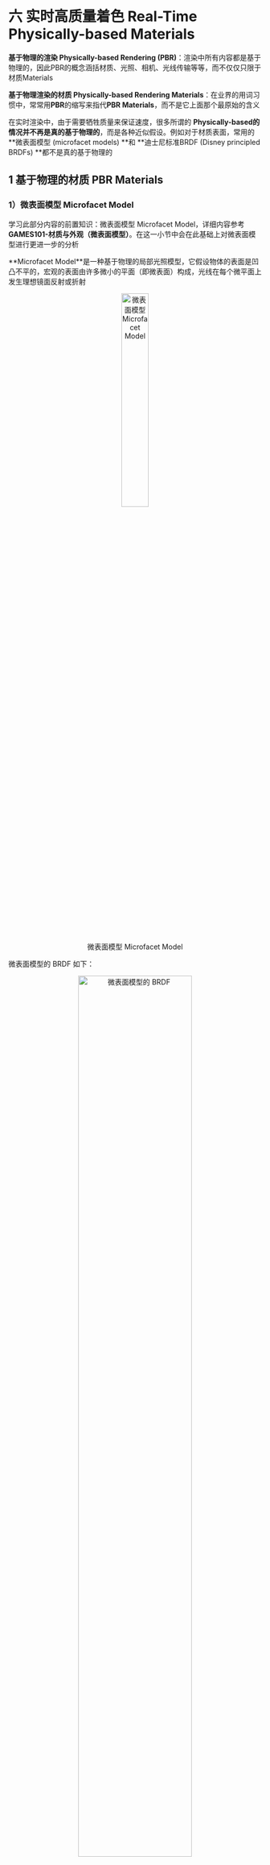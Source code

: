 # 六 实时高质量着色 Real-Time Physically-based Materials

**基于物理的渲染 Physically-based Rendering (PBR)**：渲染中所有内容都是基于物理的，因此PBR的概念涵括材质、光照、相机、光线传输等等，而不仅仅只限于材质Materials

**基于物理渲染的材质 Physically-based Rendering Materials**：在业界的用词习惯中，常常用**PBR**的缩写来指代**PBR Materials**，而不是它上面那个最原始的含义

在实时渲染中，由于需要牺牲质量来保证速度，很多所谓的 **Physically-based ​**的情况并**不再是真的基于物理的**，而是各种近似假设。例如对于材质表面，常用的 **微表面模型 (microfacet models) ​**和 **迪士尼标准BRDF (Disney principled BRDFs) ​**都不是真的基于物理的


## 1 基于物理的材质 PBR Materials

### 1）微表面模型 Microfacet Model

学习此部分内容的前置知识：微表面模型 Microfacet Model，详细内容参考 **GAMES101-材质与外观（微表面模型）**。在这一小节中会在此基础上对微表面模型进行更进一步的分析

**Microfacet Model ​**是一种基于物理的局部光照模型，它假设物体的表面是凹凸不平的，宏观的表面由许多微小的平面（即微表面）构成，光线在每个微平面上发生理想镜面反射或折射

<div align=center>
<img src="../assets/image-20230714104310-8ahflbd.png" width = "33%" alt="微表面模型 Microfacet Model" />
<figcaption>微表面模型 Microfacet Model</figcaption>
</div>

微表面模型的 BRDF 如下：

<div align=center>
<img src="../assets/image-20230707103730-r0zqsse.png" width = "67%" alt="微表面模型的 BRDF" />
<figcaption>微表面模型的 BRDF</figcaption>
</div>

菲涅尔项描述的是在不同的观察角度下表面反射的光线比率，几何函数描述微平面自我遮挡的属性，而法线分布函数估算在给定粗糙程度下的微平面朝向与半角向量一致的数量

#### （1）菲涅尔项 Fresnel Term

**Fresnel term ​**描述了景物表面反射光线的比例依赖于光线的入射角和偏振这一现象

微表面模型的 BRDF 的 菲涅尔项$F$ 如下：

<div align=center>
<img src="../assets/image-20230714113606-ruu9po2.png" width = "67%" alt="菲涅尔项F" />
<figcaption>菲涅尔项F</figcaption>
</div>

从 菲涅尔项$F$ 可以看出，当入射光线和法线基本垂直时，上述的 $cos\theta_t$ 的值接近于0，光线就越接近于全反射。也即视角越接近于“**掠视角 grazing angle**”时，光线越接近于全反射：

<div align=center>
<img src="../assets/image-20230714105300-q1ke8px.png" width = "50%" alt="不同观察角度下的桌面反射程度" />
<figcaption>不同观察角度下的桌面反射程度</figcaption>
</div>

不过由于介质不同，根据上式推导，反射能量随入射光线和法线之间的角度的变化趋势也是不同的。对于**绝缘体 Dielectric ​**来说是一个**指数增长**的趋势，而**导体 Conductor ​**则会因为偏振的原因（布鲁斯特角）趋势有所不同：

<div align=center>
<img src="../assets/image-20230723212021-m7m0878.png" width = "67%" alt="绝缘体（左）、导体（右）反射率随与法线夹角增大的变化曲线" />
<figcaption>绝缘体（左）、导体（右）反射率随与法线夹角增大的变化曲线</figcaption>
</div>

不过，由于上述菲涅尔项F十分“正确”，导致其计算过程特别复杂，往往会使用 **Schlick's Approximation（石里克近似）**来近似计算菲涅尔项：

$$
\mathbf{F}(\omega_i,h)=\mathbf{R}_0+(1-\mathbf{R}_0)(1-(\omega_i\cdot h))^5
$$

其中，$R_0=(\frac{\eta_1-\eta_2}{\eta_1+\eta_2})^2$，其相当于光线垂直入射表面时的反射系数。石里克近似本质上就是对基础反射率做一个非线性插值

需要注意的是，由于上述提到的导体 Conductor 的菲涅尔项的趋势和常用的绝缘体 Dielectric 的菲涅尔项趋势很不一样，使用石里克近似就会出现很大的偏差。Lazániy 和 Szirmay-Kalos 的文章 [Fresnel term approximations for metals](https://otik.zcu.cz/bitstream/11025/11214/1/Lazanyi.pdf "Fresnel term approximations for metals") 以及 Hoffman 的文章 [Fresnel Equations Considered Harmful](https://diglib.eg.org/bitstream/handle/10.2312/mam20191305/007-011.pdf "Fresnel Equations Considered Harmful") 讨论了这个问题的解决方案


#### （2）法线分布函数 Normal Distribution Function

**Normal Distribution Function** 决定了有多大比例的微表面法线朝向半程向量$h$，它是定义在半球面上的三维随机变量服从分布的概率密度函数

分布的方差越小、越集中，则描述的材质越接近于 **Glossy ​**的材质；分布的方差越大、越分散，则描述的材质越接近于 **Diffuse** 材质：

<div align=center>
<img src="../assets/image-20230714141510-9msj2z6.png" width = "33%" alt="Glossy 和 Diffuse 材质的表面法线分布情况" />
<figcaption>Glossy 和 Diffuse 材质的表面法线分布情况</figcaption>
</div>

目前常用的用于描述法线分布函数的模型有 Beckmann 法线分布函数，GGX 法线分布函数等

##### a）Beckmann Model

Beckmann 法线分布函数由定义在**坡度空间 (slope space) ​**上的正态分布导出，因此十分类似于高斯函数：

$$
D(h)=\frac{e^{-\frac{tan^2\theta_h}{\alpha^2}}}{\pi\alpha^2cos^4\theta_h}
$$

其中，$\alpha$ 是表面的粗糙程度（其值越大则越粗糙，对应着高斯函数中的方差越大），$\theta_h$ 是微表面法线和宏观表面法线之间的夹角

注：将正态分布定义在坡度空间上，可以保证计算时的 $\theta_h$ 一定在90°范围内，而不会出现面朝下的微表面。具体内容在此不进行详细阐述

<div align=center>
<img src="../assets/image-20230714144106-iwscbps.png" width = "25%" alt="坡度空间" />
<figcaption>坡度空间</figcaption>
</div>

##### b）GGX Model

GGX 法线分布函数又称 Trowbridge-Reitz 法线分布函数：

$$
D_{GGX}(h)=\frac{\alpha^2}{\pi cos^4\theta_h(\alpha^2+tan^2\theta_h)^2}
$$

GGX 相对于 Beckmann 的一个关键特征是：**长尾 (long tail)**，即当随机变量的取值偏离其数学期望时，相应的概率下降得更慢一些：

<div align=center>
<img src="../assets/image-20230714144803-hgfenom.png" width = "33%" alt="Beckmann 分布和 GGX 分布曲线图" />
<figcaption>Beckmann 分布和 GGX 分布曲线图</figcaption>
</div>

这种“长尾”可以带来十分优秀的性质：1）对于高光和高光的衔接处，法线的变化幅度较缓，从而形成一圈“光晕”；2）并且对于非高光处，能量衰减也放缓，从而被照亮的区域会更大：

<div align=center>
<img src="../assets/image-20230714145417-yc92ouu.png" width = "33%" alt="Beckmann 分布和 GGX 分布的光照结果比较" />
<figcaption>Beckmann 分布和 GGX 分布的光照结果比较</figcaption>
</div>

##### c）GTR Model

WDAS 的 Brent Burley 对 GGX 模型进行了拓展，得到了一个更为“长尾”的模型 GTR (Generalized-Trowbridge-Reitz)：

$$
D_{GTR}(h)=\frac{c}{(\alpha^2cos^2\theta_h+sin^2\theta_h)^{\gamma}}
$$

其中，$c$ 是数据归一化常数；当 $\gamma=2$ 时，$c=\frac{\alpha^2}{\pi}$，此时 GTR 退化为 GGX

而当 $\gamma$ 的取值比2更大时，GTR 就越接近 Beckmann Model：

<div align=center>
<img src="../assets/image-20230714150233-r5xxqby.png" width = "33%" alt="GTR 分布" />
<figcaption>GTR 分布</figcaption>
</div>


#### （3）阴影遮蔽项**​ ​**Shadowing-Masking Term

**Shadowing-Masking Term ​**又称 Geometry Term（几何项），是光能由于微表面之间相互遮挡而衰减的系数。从光源出发到达着色点的路径被微表面遮挡被称为 Shadowing，从摄像机出发到达着色点的路径被微表面遮挡被称为 Masking

<div align=center>
<img src="../assets/image-20230714151131-hsqlvty.png" width = "33%" alt="Shadowing 现象（左）和Masking 现象（右）" />
<figcaption>Shadowing 现象（左）和Masking 现象（右）</figcaption>
</div>

当光线入射方向或观察方向几乎**垂直**于物体表面时，微表面之间差不多没有相互遮挡，阴影遮蔽项接近于1；

当光线入射方向或观察方向几乎**平行**于物体表面，即接近于掠射 (grazing angle) 时，微表面之间相互遮挡的程度很大，阴影遮蔽项接近于0

阴影遮蔽项$G$ 的作用在于：由于实际情况下会存在的微表面遮挡，光线入射方向或观察方向与物体表面不垂直时需要进行一个 darken 的操作，避免因为缺少这一项而呈现不真实的“过亮”的现象。例如下图（已经考虑了 阴影遮蔽项$G$）如果不考虑 阴影遮蔽项$G$，那么下面 法线$n$ 与 入射方向$i$ 或者 出射方向$o$ 的点乘中必有一项接近于0，导致整个 BRDF 的值极大，从表现上来看就是球的边缘（处于掠视的位置）将会出现过亮的全白曝光：

<div align=center>
<img src="../assets/image-20230714152115-mfdsnvr.png" width = "50%" alt="缺少 阴影遮蔽项G 会导致 边缘过亮" />
<figcaption>缺少 阴影遮蔽项G 会导致 边缘过亮</figcaption>
</div>

对于 阴影遮蔽项$G$ 的一个常用模型是 Smith shadowing-masking term，它将 Shadowing 和 Masking 进行了拆分考虑：

<div align=center>
<img src="../assets/image-20230714152811-n05lcy8.png" width = "33%" alt="Smith shadowing-masking term" />
<figcaption>Smith shadowing-masking term</figcaption>
</div>


#### （4）Kulla-Conty Approximation

即使综合考虑了 菲涅尔项$F$、法线分布函数$D$ 和 阴影遮蔽项$G$，上述微表面模型仍然无法精准描述实际情况下的微表面，而是会产生能量损失的问题，表面越粗糙则能量损失越多（下图为白炉测试，检测出了能量损失的情况）：

<div align=center>
<img src="../assets/image-20230714153348-y00oorv.png" width = "50%" alt="微表面模型的能量损失问题" />
<figcaption>微表面模型的能量损失问题</figcaption>
</div>

造成整个问题的原因在于：虽然 阴影遮蔽项$G$ 考虑了光线被微表面遮蔽造成的能量损失，但是没有考虑完全，忽略了**光线在微表面之间经多次散射后又射出**的情况

而 **Kulla-Conty Approximation** 就是通过一种经验式的补全来将这部分损失的能量加回去，具体文章参考 [ Revisiting Physically Based Shading at Imageworks](https://fpsunflower.github.io/ckulla/data/s2017_pbs_imageworks_slides_v2.pdf " Revisiting Physically Based Shading at Imageworks")


##### a）Kulla-Conty Approximation 的具体推导过程

对于原始的渲染方程：

$$
L_o(p,\omega_o)=\int_{\Omega^+}L_i(p,\omega_i)f_r(p,\omega_i,\omega_o)cos\theta_i V(\omega_i) \mathrm{d}\omega_i
$$

第一步：此处需要考虑的是 BRDF 的积分，其他部分不在考虑范围内，即只需要考虑 $\int_{\Omega+}f_{micro}(p,\omega_i,\omega_o)cos\theta_i\mathrm{d}\omega_i$ 的部分，其中 $f_{micro}$ 就是微表面模型的 BRDF项。在不考虑 菲涅尔项$F$ 时（也即假设光线一定是全反射而不会发生折射，此时 $F=1$）可以将该部分称为在 $\omega_o$ 方向 上的反照率 (albedo)，简写为 $E$。此处，将 方向$\omega$ 拆分为其用 $\phi$ 和 $\theta$ 两个角的表示来对上式进行展开，然后根据 $\mathrm{d}\omega=sin\theta\mathrm{d}\theta\mathrm{d}\phi$ 以及进行换元操作可以得到如下对于 $E$ 的计算公式：

$$
E(\mu_o)=\int_0^{2\pi} \int_0^1 f(\mu_o,\mu_i,\phi)\mu_i \mathrm{d}\mu_i\mathrm{d}\phi
$$

其中，$\mu=sin\theta$

因此在 方向$\omega_o$ 也就是 方向$\mu_o$ 上，反照率为 $E(\mu_o)$，表明了在该方向上损失的能量比例是 $1-E(\mu_o)$

第二步：将所有方向上的反照率平均起来，得到 平均反照率$E_{avg}$ （假设 菲涅尔项$F$ 为1时该表面有多少比例的能量最终会被反射出来）如下：

$$
E_{avg}=\frac{\int_0^1E(\mu)\mu \mathrm{d}\mu}{\int_0^1\mu \mathrm{d}\mu}=2 \int_0^1E(\mu)\mu\mathrm{d}\mu
$$

因此总的平均能量损失比例就是 $1-E_{avg}$，对于**真实的物理情况**，这其中只包括被物体真正吸收而损失的能量比例，即 $1-E_{avg}=被物体真正吸收的能量比例$，但是**使用微表面模型计算**时没有考虑到光线在微表面之间经多次散射后又射出的情况，这就导致了计算 平均反照率$E_{avg}$ 时这部分能量比例丢失了，使得 $1-E_{avg}$ 多了一项，即 $1-E_{avg}=被物体真正吸收的能量比例+应该经多次散射后又出射的能量比例$

第三步：单独计算 菲涅尔项$F$ 的平均值 $F_{avg}$：

$$
F_{avg}=\frac{\int_0^1F(\mu)\mu \mathrm{d}\mu}{\int_0^1\mu \mathrm{d}\mu}=2 \int_0^1F(\mu)\mu\mathrm{d}\mu
$$

考虑到这样一个基本事实：在微表面成功反射（而不是被折射吸收）但是被微表面遮挡的光线，就会进行下一次的反射，并最终彻底反射出微表面或者被吸收。因此，可以利用 菲涅尔项$F$ 来迭代计算每一次反射出来的能量比例（注意区分：菲涅尔项$F$ 表示的是**有多少比例的能量会发生反射**，而 平均反照率$E_{avg}$ 表示的是**发生反射的能量有多少比例能最终反射出表面**）

于是，当光线入射到表面时：

* 只考虑初次反射，能被直接看到的能量比例：$F_{avg}E_{avg}$；该值表示入射的所有能量乘上一个 菲涅尔项$F$ 得到发生反射的能量的比例，再考虑其中能够反射出当前表面的比例，即再乘上一个平均反照率 $E_{avg}$
* 考虑在微表面之间散射1次后，这一次散射能看到的能量比例：$F_{avg}(1-E_{avg})·F_{avg}E_{avg}$；其中 $F_{avg}(1-E_{avg})$ 表示前一次反射中发生反射的能量的比例 $F_{avg}$ 中有多少暂时没有反射出表面 $1-E_{avg}$，也即本次散射的所有入射能量；然后本次散射的所有入射能量 $F_{avg}(1-E_{avg})$ 首先乘上一个 菲涅尔项$F$ 得到其中发生反射的能量的比例，再考虑其中能够反射出当前表面的比例 $E_{avg}$，最终得到 $F_{avg}(1-E_{avg})·F_{avg}E_{avg}$
* 考虑在微表面之间散射2次后，这一次散射能看到的能量比例 $F_{avg}(1-E_{avg})·F_{avg}(1-E_{avg})·F_{avg}E_{avg}$；
* ……
* 在微表面之间散射n次后，第n次散射能看到的能量比例 $F_{avg}^k(1-E_{avg})^k·F_{avg}E_{avg}$
* 所以，那些**经多次散射后应该射出的能量**占**总损失的能量**的比例 $f_{add}$ 为：

  $$
  f_{add}=\frac{\sum_{i=1}^\infty F_{avg}^k(1-E_{avg})^k·F_{avg}E_{avg}}{1-E_{avg}}=\frac{F_{avg}^2E_{avg}}{1-F_{avg}(1-E_{avg})}
  $$

最后，便可以得到补偿多次散射能量 $f_{add}$ 后的 BRDF：$f_r= f_{micro}+f_{add}·f_{ms}$

其中，$f_{micro}$ 是原本的微表面模型定义的 BRDF，$f_{ms}$ 是需要补偿的能量的补偿系数。对于 $f_{ms}$ 的值应该如何计算，Kulla 和 Conty 提出了如下计算公式：

$$
f_{ms}(\mu_o,\mu_i)=\frac{[1-E(\mu_o)][1-E(\mu_i)]}{\pi(1-E_{avg})}
$$

这个公式可以被如下证明过程证明其正确性：

<div align=center>
<img src="../assets/image-20230717104734-ckg2l12.png" width = "33%" alt="补偿系数的证明过程" />
<figcaption>补偿系数的证明过程</figcaption>
</div>

因此，对于补偿多次散射能量 $f_{add}$ 后的 BRDF：$f_r= f_{micro}+f_{add}·f_{ms}$，其中的 平均反照率$E_{avg}$、补偿系数$f_{ms}$ 和 菲涅尔项均值$F_{avg}$ 都可以在开始绘制前预计算，在解渲染方程时直接调用相应的数值

（注：某个视角方向的反照率 $E(\mu_o)$ 可以提前对 观测方向$\mu_o$ 和 粗糙度roughness 进行二维预打表计算，而 平均反照率$E_{avg}$ 的预计算就只需要对 粗糙度roughness 进行一维预打表）

使用 Kulla-Conty Approximation 最终的实现效果如下，很好地解决了能量损失的问题：

<div align=center>
<img src="../assets/image-20230717110442-kr1qykj.png" width = "50%" alt="Kulla-Conty Approximation 解决能量损失问题" />
<figcaption>Kulla-Conty Approximation 解决能量损失问题</figcaption>
</div>


##### b）除 Kulla-Conty Approximation 以外的能量补偿方式

首先需要明确的一点是：Kulla-Conty Approximation 方式仍然是一种 Hack，它并不是真正去模拟微表面中的光线散射情况，而只是通过数学推导，利用能量补偿系数来将 BRDF项 计算时缺失的能量补回去。但是其是基于基本的物理事实进行推导的，保持了能量守恒

而工业界常用的一种所谓“能量补偿”的方式是直接在**微表面模型的 BRDF ​**后面加上一个 **Diffuse 的 BRDF**，虽然也可以实现效果，但是这是一种纯粹的暴力近似，能量不守恒，在物理上并不成立：

$$
f_r= f_{micro}+f_{diffuse}
$$

比如它就会导致在一些不应该发光的位置由于加上了 Diffuse 的 BRDF 而不正常发光


### 2）迪士尼标准 BRDF 模型 Disney principled BRDFs

#### （1）微表面模型 Microfacet Model 的缺陷

引入迪士尼标准BRDF模型 Disney principled BRDFs 的主要原因在于微表面模型 Microfacet Model 存在一些缺陷：

1. 微表面模型对于真实情况下的一些材质难以表现。例如刷了一层清漆的木板表面（多层材质），它既要有清漆的高光反射又有被清漆覆盖的木板的漫反射，这个用微表面模型很难实现
2. 微表面模型不方便直观使用，对艺术家不友好（没有可视化的调参选项）

因此 Disney principled BRDFs 从基本设计上就要求是一个**艺术家友好的**，但是并**不需要在物理上是正确的**，它只是对物理现象的近似拟合。需要注意的是，虽然 Disney principled BRDFs 本质上已经不是“基于物理的”了，但是由于其实现效果仍然看起来很“基于物理的”，所以在实时渲染中还是将其认为是 PBR Materials


#### （2）Disney principled BRDFs 的一些重要设计原则

1. 使用一些直观的而非物理的变量作为参数
2. 使用的参数数量尽可能少（参数空间越大，越会造成冗余，即某些参数组合的效果可以用其它参数组合也表现出来）
3. 参数的合理范围应该是从0到1
4. 在必要时，即使参数的取值超出了 [0,1] 范围，也能得到有意义的结果
5. 所有的参数组合应该尽可能的稳健和合理

<div align=center>
<img src="../assets/image-20230717150127-n14tm8k.png" width = "67%" alt="Disney principled BRDFs" />
<figcaption>Disney principled BRDFs</figcaption>
</div>

注：上述的“表面软光泽”由于找不到准确的翻译，我自行翻译的，可能有误

具体的 Disney principled BRDFs 的实现和计算公式可以参考这篇博客：[高质量实时渲染：基于物理的BRDF材质 | YangWC&apos;s Blog](https://yangwc.com/2021/06/29/PBRM/)


#### （3）Disney principled BRDFs 的优缺点

Disney principled BRDFs 的优势：

1. 十分易于理解和控制
2. 用一个模型就可以描述很多类型的材质

Disney principled BRDFs 的缺陷：

1. 源代码实现十分的复杂（不过是开源的）
2. 并不是真的“基于物理的”，但是是物理拟合的，所以在实时渲染的实际应用中问题不大
3. 参数空间特别大（不过也正是因此其表现能力很强）


## 2 着色技术

### 1）在多边形光源的照明下着色微表面模型：Linearly Transformed Cosines 算法

在真实世界中，面光源是更为常见的光源类型。对于图形渲染来说，实现面光源的着色光照能够极大地增强渲染真实感。根据多边形光源着色物体表面，需要在多边形覆盖的区域中对定义在球面上的 BRDF 计算定积分，但是直接计算定积分相当困难

**Linearly Transformed Cosines (LTC) ​**算法通过转换**多边形光源**及**微表面模型**的散射波瓣到统一的余弦上（相对于任意光源与任意 BRDF 更容易做积分），在不考虑可见性的情况下快速地求解出绘制方程的**解析解**。因此 LTC 算法并不仅限于微表面模型的计算，而是对于这类连续性的散射波瓣都可以应用


### 2）LTC 算法的核心思想

在给定了观察方向 $\omega_o$ 后，对于任何 BRDF 的散射波瓣 $F(\omega_i)$，都可以在余弦函数描述的波瓣 $cos\omega_i'$ 的基础上通过一个线性变换 $M$ 得到，反之可以用逆变换 $M^{-1}$ 得到。因此，为了得到 BRDF 的余弦函数描述的散射波瓣，则需要对所有光线入射方向 $\omega_i$ 进行线性变换 $M^{-1}$ 得到 $\omega_i'$，对光源积分域 $P $ 进行线性变换 $M^{-1}$ 得到 $P'$

<div align=center>
<img src="../assets/image-20230717171619-9og4p9y.png" width = "50%" alt="面光源的光照着色积分" />
<figcaption>面光源的光照着色积分</figcaption>
</div>

将上述变换代入到渲染方程后的具体过程如下：

<div align=center>
<img src="../assets/image-20230717172117-eefdnwo.png" width = "50%" alt="LTC 算法" />
<figcaption>LTC 算法</figcaption>
</div>

于是，在实时渲染计算时，LTC 算法的核心思想是：

1. 首先预计算一系列不同观察方向和粗糙度下 Microfacet BRDF 转换到余弦波瓣的线性变换 $M^{-1}$
2. 然后在着色时查表，根据线性变换 $M^{-1}$ 转换**光线入射方向立体角积分微元** $\mathrm{d}\omega_i$ （雅可比矩阵）和**多边形光源积分域** $P $
3. 最后对转换为余弦波瓣的 BRDF 计算定积分

具体的对于线性变换矩阵 $M$ 的获得以及对转换后的定积分的计算过程可以参考以下这两篇文章：[《GAMES202：高质量实时渲染》4 实时高质量着色：Microfacet Model、LTC（Linearly Transformed Cosines）、非真实感渲染（NPR） - 知乎 (zhihu.com)](https://zhuanlan.zhihu.com/p/563684531)

[高质量实时渲染：基于物理的BRDF材质 | YangWC&apos;s Blog](https://yangwc.com/2021/06/29/PBRM/)


## 3 非真实感渲染（风格化渲染）Non-Photorealistic Rendering (NPR)

对比于真实感渲染模拟景物在真实环境中的光照效果（关注重点为光照、阴影、材质等等），生成犹如照片的图像，**非真实感渲染 Non-Photorealistic Rendering ​**模拟艺术式的绘制风格，生成风格化的图像

在实时渲染中，NPR 的目标是**快速而可靠地生成风格化的结果**，通常使用一些轻量级的解决方法，在着色器中进行一些简单而巧妙的处理

NPR 一般的研究思路是**从真实感渲染出发**，进行合理地**抽象**，**强调**重要的部分，得到风格化的结果：

1. 卡通风格 NPR 通常**描边**以强调物体的轮廓 (outline)，使用**分界明显的色块**，而不是平滑过渡的颜色
2. 素描风格 NPR 则通过**不同疏密的线条纹理**来生成结果


NPR 有几个非技术实现上的关键点需要注意：

1. NPR 的实现仍然是基于 真实感渲染PR 的结果的，因此若 真实感渲染PR 的部分没有实现正确，最后实现的 非真实感渲染NPR 也得不到良好的结果
2. NPR 最困难的点并不在于最后的实现，而在于如何将艺术效果“翻译”成图形学的某些技术，如何去找到哪些图形学技术能实现特定艺术效果


### 1）描边

描边的前提的轮廓 (outline)，而轮廓不仅仅是最外缘的轮廓 (contours)，而是包含了以下几个部分：

1. Boundary / border edge：物体外边界轮廓（不能是多面共享的交接）
2. Crease：折痕，即多面共享的交接
3. Material edge：材质交界边缘
4. Silhouette edge：在物体外边界轮廓上的折痕（必须是多面共享的交接）。S 是 C 的子集

<div align=center>
<img src="../assets/image-20230717153737-lmtnhe1.png" width = "25%" alt="轮廓 outline" />
<figcaption>轮廓 outline</figcaption>
</div>

描边的一些主要实现方法：

1. 在着色时Shading时进行描边
2. 使用几何方法进行描边
3. 对图像后期处理进行描边

#### （1）在着色时Shading时进行描边

在Shading时设定一个阈值，使那些**法线方向与观察方法近乎于垂直**的表面（接近“掠视角 gracing angle”）更暗一些。不过，这样得到的描边效果可能粗细不一，因为它们的法线变化速率不一

<div align=center>
<img src="../assets/image-20230717154145-6445cu3.png" width = "25%" alt="在着色时时进行描边" />
<figcaption>在着色时时进行描边</figcaption>
</div>

#### （2）使用几何方法进行描边

在着色前扩大那些**法线方向和观察方向相同**的模型面片，即让模型的背面比正面更大一些，并在着色时指定背面的颜色是黑色的。于是，绘制出的模型正面就会带有一圈黑边，对应于延伸出的模型背面

<div align=center>
<img src="../assets/image-20230717154543-kv5v81r.png" width = "50%" alt="使用几何方法进行描边" />
<figcaption>使用几何方法进行描边</figcaption>
</div>

#### （3）对图像后期处理进行描边

可以直接对未描边的渲染结果寻找轮廓（例如使用索贝尔算子 Sobel operator），然后对这些轮廓进行锐化

<div align=center>
<img src="../assets/image-20230717155151-86bh2nn.png" width = "50%" alt="对图像后期处理进行描边" />
<figcaption>对图像后期处理进行描边</figcaption>
</div>

也可以在法线图和深度图上进行分析提取出轮廓：

<div align=center>
<img src="../assets/image-20230717155356-33twj0i.png" width = "33%" alt="在法线图和深度图上进行分析提取出轮廓" />
<figcaption>在法线图和深度图上进行分析提取出轮廓</figcaption>
</div>


### 2）色块

可以通过阈值化处理来对渐变的颜色进行分界处理来得到分界明显的色块。这个过程既可以在Shading过程中进行，也可以在渲染生成的图像结果上进行

<div align=center>
<img src="../assets/image-20230717155812-hh8gmp5.png" width = "33%" alt="色块" />
<figcaption>色块</figcaption>
</div>


### 3）素描风格化

Praun 等人的文章 [Real-time hatching](https://link.zhihu.com/?target=https%3A//hhoppe.com/hatching.pdf) 提出了一种生成素描风格图像的方法，用**不同疏密的线条**来表示模型表面的明暗起伏

算法根据 TAMs (tonal art maps) 进行着色。TAMs 由一系列密度不同的线条纹理组成，而各个不同密度的线条纹理都有各自的 MipMap。在着色时，根据着色点的明暗及位置选取合适的纹理，例如比较暗的地方选取 TAMs 中密度更大的线条纹理，比较远的地方（为了保证密度的均一性）选择 MipMap 中较小的图

<div align=center>
<img src="../assets/image-20230717161945-hbma6q8.png" width = "50%" alt="TAMs" />
<figcaption>TAMs</figcaption>
</div>

<div align=center>
<img src="../assets/image-20230717161953-gyfvrbh.png" width = "33%" alt="素描风格化" />
<figcaption>素描风格化</figcaption>
</div>


本篇笔记主要参考了以下两篇博客，感谢 [**WC Yang**](https://yangwc.com/about) 和 [**zhiwei**](https://www.zhihu.com/people/zhiwei-53-83) 两位大佬的分享：

[高质量实时渲染：基于物理的BRDF材质 | YangWC&apos;s Blog](https://yangwc.com/2021/06/29/PBRM/)

[《GAMES202：高质量实时渲染》4 实时高质量着色：Microfacet Model、LTC（Linearly Transformed Cosines）、非真实感渲染（NPR） - 知乎 (zhihu.com)](https://zhuanlan.zhihu.com/p/563684531)